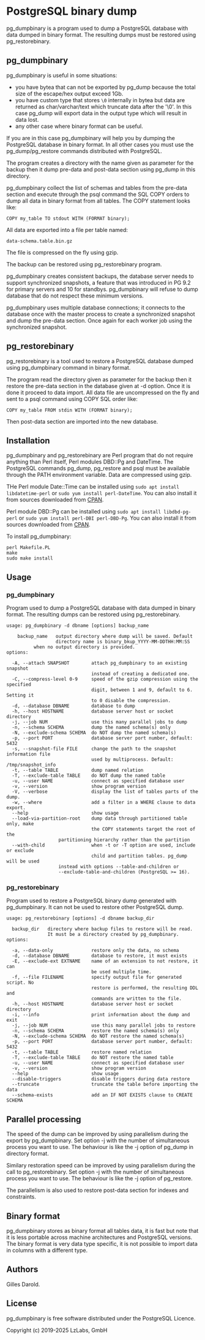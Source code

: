 # PostgreSQL binary dump

pg_dumpbinary is a program used to dump a PostgreSQL database with
data dumped in binary format. The resulting dumps must be restored
using pg_restorebinary.

## pg_dumpbinary

pg_dumpbinary is useful in some situations:

* you have bytea that can not be exported by pg_dump because the
  total size of the escape/hex output exceed 1Gb.
* you have custom type that stores `\0` internally in bytea but data
  are returned as char/varchar/text which truncate data after
  the '\0'. In this case pg_dump will export data in the output
  type which will result in data lost.
* any other case where binary format can be useful.

If you are in this case pg_dumpbinary will help you by dumping the
PostgreSQL database in binary format. In all other cases you must
use the pg_dump/pg_restore commands distributed with PostgreSQL.

The program creates a directory with the name given as parameter for
the backup then it dump pre-data and post-data section using pg_dump
in this directory.

pg_dumpbinary collect the list of schemas and tables from the pre-data
section and execute through the psql command the SQL COPY orders to
dump all data in binary format from all tables. The COPY statement
looks like:

    COPY my_table TO stdout WITH (FORMAT binary);

All data are exported into a file per table named:

    data-schema.table.bin.gz

The file is compressed on the fly using gzip.

The backup can be restored using pg_restorebinary program.

pg_dumpbinary creates consistent backups, the database server needs to
support synchronized snapshots, a feature that was introduced in PG 9.2
for primary servers and 10 for standbys. pg_dumpbinary will refuse to
dump database that do not respect these minimum versions.

pg_dumpbinary uses multiple database connections; it connects to the
database once with the master process to create a synchronized snapshot
and dump the pre-data section. Once again for each worker job using the
synchronized snapshot.

## pg_restorebinary

pg_restorebinary is a tool used to restore a PostgreSQL database dumped
using pg_dumpbinary command in binary format.

The program read the directory given as parameter for the backup then it
restore the pre-data section in the database given at -d option. Once it
is done it proceed to data import. All data file are uncompressed on the
fly and sent to a psql command using COPY SQL order like:

    COPY my_table FROM stdin WITH (FORMAT binary);

Then post-data section are imported into the new database.

## Installation

pg_dumpbinary and pg_restorebinary are Perl program that do not require
anything than Perl itself, Perl modules DBD::Pg and DateTime. The PostgreSQL
commands pg_dump, pg_restore and psql must be available through the PATH
environment variable. Data are compressed using gzip.

THe Perl module Date::Time can be installed using `sudo apt install libdatetime-perl`
or `sudo yum install perl-DateTime`. You can also install it
from sources downloaded from [CPAN](https://metacpan.org/pod/Date::Time).

Perl module DBD::Pg can be installed using `sudo apt install libdbd-pg-perl`
or `sudo yum install perl-DBI perl-DBD-Pg`. You can also install it
from sources downloaded from [CPAN](https://metacpan.org/pod/DBD::Pg).

To install pg_dumpbinary:

```
perl Makefile.PL
make
sudo make install
```

## Usage

### pg_dumpbinary

Program used to dump a PostgreSQL database with data dumped in binary
format. The resulting dumps can be restored using pg_restorebinary.

```
usage: pg_dumpbinary -d dbname [options] backup_name

    backup_name   output directory where dump will be saved. Default
                  directory name is binary_bkup_YYYY-MM-DDTHH:MM:SS
		  when no output directory is provided.
options:

  -A, --attach SNAPSHOT        attach pg_dumpbinary to an existing snapshot
                               instead of creating a dedicated one.
  -C, --compress-level 0-9     speed of the gzip compression using the specified
                               digit, between 1 and 9, default to 6. Setting it
                               to 0 disable the compression.
  -d, --database DBNAME        database to dump
  -h, --host HOSTNAME          database server host or socket directory
  -j, --job NUM                use this many parallel jobs to dump
  -n, --schema SCHEMA          dump the named schema(s) only
  -N, --exclude-schema SCHEMA  do NOT dump the named schema(s)
  -p, --port PORT              database server port number, default: 5432
  -s, --snapshot-file FILE     change the path to the snapshot information file
                               used by multiprocess. Default: /tmp/snapshot_info
  -t, --table TABLE            dump named relation
  -T, --exclude-table TABLE    do NOT dump the named table
  -u, --user NAME              connect as specified database user
  -v, --version                show program version
  -V, --verbose                display the list of tables parts of the dump.
  -w, --where                  add a filter in a WHERE clause to data export.
  --help                       show usage
  --load-via-partition-root    dump data through partitioned table only, make
                               the COPY statements target the root of the
			       partitioning hierarchy rather than the partition
  --with-child                 when -t or -T option are used, include or exclude
                               child and partition tables. pg_dump will be used
			       instead with options --table-and-children or
			       --exclude-table-and-children (PostgreSQL >= 16).
```

### pg_restorebinary

Program used to restore a PostgreSQL binary dump generated with
pg_dumpbinary. It can not be used to restore other PostgreSQL
dump.

```
usage: pg_restorebinary [options] -d dbname backup_dir

  backup_dir   directory where backup files to restore will be read.
               It must be a directory created by pg_dumpbinary.
options:

  -a, --data-only              restore only the data, no schema
  -d, --database DBNAME        database to restore, it must exists
  -E, --exclude-ext EXTNAME    name of an extension to not restore, it can
                               be used multiple time.
  -f, --file FILENAME          specify output file for generated script. No
                               restore is performed, the resulting DDL and
                               commands are written to the file.
  -h, --host HOSTNAME          database server host or socket directory
  -i, --info                   print information about the dump and exit
  -j, --job NUM                use this many parallel jobs to restore
  -n, --schema SCHEMA          restore the named schema(s) only
  -N, --exclude-schema SCHEMA  do NOT restore the named schema(s)
  -p, --port PORT              database server port number, default: 5432
  -t, --table TABLE            restore named relation
  -T, --exclude-table TABLE    do NOT restore the named table
  -u, --user NAME              connect as specified database user
  -v, --version                show program version
  --help                       show usage
  --disable-triggers           disable triggers during data restore
  --truncate                   truncate the table before importing the data
  --schema-exists              add an IF NOT EXISTS clause to CREATE SCHEMA

```

## Parallel processing

The speed of the dump can be improved by using parallelism during the
export by pg_dumpbinary. Set option -j with the number of simultaneous
process you want to use. The behaviour is like the -j option of pg_dump
in directory format. 

Similary restoration speed can be improved by using parallelism during
the call to pg_restorebinary. Set option -j with the number of simultaneous
process you want to use. The behaviour is like the -j option of pg_restore.

The parallelism is also used to restore post-data section for indexes and
constraints.

## Binary format

pg_dumpbinary stores as binary format all tables data, it is fast but
note that it is less portable across machine architectures and PostgreSQL
versions. The binary format is very data type specific, it is not possible
to import data in columns with a different type.

## Authors

Gilles Darold.

## License

pg_dumpbinary is free software distributed under the PostgreSQL Licence.

Copyright (c) 2019-2025 LzLabs, GmbH

